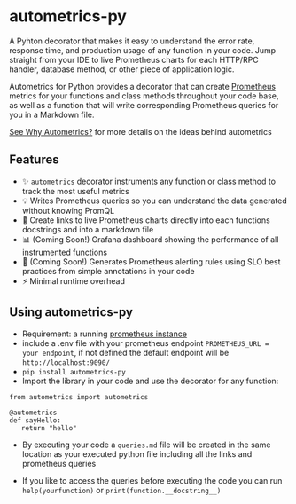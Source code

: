 # autometrics-py

A Pyhton decorator that makes it easy to understand the error rate, response time, and production usage of any function in your code. Jump straight from your IDE to live Prometheus charts for each HTTP/RPC handler, database method, or other piece of application logic.

Autometrics for Python provides a decorator that can create [Prometheus](https://prometheus.io/) metrics for your functions and class methods throughout your code base, as well as a function that will write corresponding Prometheus queries for you in a Markdown file.

[See Why Autometrics?](https://github.com/autometrics-dev#why-autometrics) for more details on the ideas behind autometrics


## Features

- ✨ `autometrics` decorator instruments any function or class method to track the
  most useful metrics
- 💡 Writes Prometheus queries so you can understand the data generated without
  knowing PromQL
- 🔗 Create links to live Prometheus charts directly into each functions docstrings and into a markdown file
- 📊 (Coming Soon!) Grafana dashboard showing the performance of all
  instrumented functions
- 🚨 (Coming Soon!) Generates Prometheus alerting rules using SLO best practices
  from simple annotations in your code
- ⚡ Minimal runtime overhead

## Using autometrics-py

- Requirement: a running [prometheus instance](https://prometheus.io/download/) 
- include a .env file with your prometheus endpoint ```PROMETHEUS_URL = your endpoint```, if not defined the default endpoint will be ```http://localhost:9090/```
- ```pip install autometrics-py```
- Import the library in your code and use the decorator for any function:
```
from autometrics import autometrics

@autometrics
def sayHello:
   return "hello"

```

- By executing your code a ```queries.md``` file will be created in the same location as your executed python file including all the links and prometheus queries

- If you like to access the queries before executing the code you can run ```help(yourfunction)``` or ```print(function.__docstring__)```